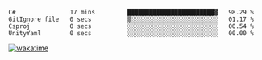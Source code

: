 <!--START_SECTION:waka-->

```text
C#               17 mins         ████████████████████████▓   98.29 %
GitIgnore file   0 secs          ▒░░░░░░░░░░░░░░░░░░░░░░░░   01.17 %
Csproj           0 secs          ░░░░░░░░░░░░░░░░░░░░░░░░░   00.54 %
UnityYaml        0 secs          ░░░░░░░░░░░░░░░░░░░░░░░░░   00.00 %
```

<!--END_SECTION:waka-->

[![wakatime](https://wakatime.com/badge/user/d6a1e036-2153-43d6-9604-0dce67457b7f.svg)](https://wakatime.com/@d6a1e036-2153-43d6-9604-0dce67457b7f)
